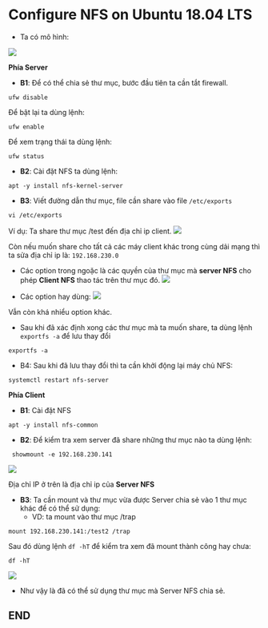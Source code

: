 # Configure NFS on Ubuntu 18.04 LTS

- Ta có mô hình:

![](https://scontent.fhan5-5.fna.fbcdn.net/v/t1.15752-9/65550546_476633782883165_6427367723231084544_n.png?_nc_cat=101&_nc_oc=AQlGdmuNoNrUnKk5YvIdwqaxLXH4aKQRGMjpZa8Ff85kBcxQahjUoakPd10osDVrubQ&_nc_ht=scontent.fhan5-5.fna&oh=e474f423397a9987f9fc0e9c15f9bc9e&oe=5DB02E6A)

**Phía Server**
- **B1**: Để có thể chia sẻ thư mục, bước đầu tiên ta cần tắt firewall.
```
ufw disable
```

Để bật lại ta dùng lệnh:
```
ufw enable
```

Để xem trạng thái ta dùng lệnh:
```
ufw status
```
- **B2**: Cài đặt NFS ta dùng lệnh:
```
apt -y install nfs-kernel-server
```
- **B3**: Viết đường dẫn thư mục, file cần share vào file ``/etc/exports``
```
vi /etc/exports
```
Ví dụ: Ta share thư mục /test đến địa chỉ ip client. 
![](https://scontent.fhan5-3.fna.fbcdn.net/v/t1.15752-9/65569493_465170757627033_1423138637595279360_n.png?_nc_cat=111&_nc_oc=AQkF4-DniwG-L7QvLszKjsZ3d7y78ynpCmZnb1vzt0axqS-SkfAgkGoCswwZbmPvSQ4&_nc_ht=scontent.fhan5-3.fna&oh=fa3b056553a6b6c4e1b675d041bba550&oe=5DB3F5CC)

Còn nếu muốn share cho tất cả các máy client khác trong cùng dải mạng thì ta sửa địa chỉ ip là: ``192.168.230.0``

- Các option trong ngoặc là các quyền của thư mục mà **server NFS** cho phép **Client NFS** thao tác trên thư mục đó.
![](https://scontent.fhan5-2.fna.fbcdn.net/v/t1.15752-9/65672552_612250205934877_5729270520692604928_n.png?_nc_cat=110&_nc_oc=AQn4Wp4PkrYEf7NwI6DREFdzeYkzOHLDYBEPP0K2Ev0CLI8da0p3dIVTyJrv-YlsRfc&_nc_ht=scontent.fhan5-2.fna&oh=4092a15d5e3b78afea493827f75f7f9f&oe=5DBDB2F1)

- Các option hay dùng:
![](https://scontent.fhan5-3.fna.fbcdn.net/v/t1.15752-9/65671578_701868550266208_4139816537349423104_n.png?_nc_cat=106&_nc_oc=AQkL7uOv375NOm5T3etgG9jUdpfhCO2LvwA5GIY_SvrpSF9tzyHgG6yavOyWuPtyb6w&_nc_ht=scontent.fhan5-3.fna&oh=5da0e07cf3ecc8ecb54624e3c24e1d28&oe=5D7A9FA8)

Vẫn còn khá nhiểu option khác.

- Sau khi đã xác định xong các thư mục mà ta muốn share, ta dùng lệnh `` exportfs -a`` để lưu thay đổi 
```
exportfs -a
```

- B4: Sau khi đã lưu thay đổi thì ta cần khởi động lại máy chủ NFS:
```
systemctl restart nfs-server
```

**Phía Client**
- **B1**: Cài đặt NFS
```
apt -y install nfs-common
```

- **B2**: Để kiểm tra xem server đã share những thư mục nào ta dùng lệnh:
```
 showmount -e 192.168.230.141
```

![](https://scontent.fhan5-5.fna.fbcdn.net/v/t1.15752-9/65554876_382755689034094_4900267332061888512_n.png?_nc_cat=108&_nc_oc=AQnt3y2J_GlGy8wKbun3y_SDwCzREu47NHnM2svKUZZY2s6SBdIH8X8RVFTH2oMzyTQ&_nc_ht=scontent.fhan5-5.fna&oh=17b42a02a7cb6eff55b9a4c972828b64&oe=5D828109)

Địa chỉ IP ở trên là địa chỉ ip của **Server NFS**

- **B3**: Ta cần mount và thư mục vừa được Server chia sẻ vào 1 thư mục khác để có thể sử dụng:
  - VD: ta mount vào thư mục /trap
```
mount 192.168.230.141:/test2 /trap
```
Sau đó dùng lệnh ``df -hT`` để kiểm tra xem đã mount thành công hay chưa:
```
df -hT
```
![](https://scontent.fhan5-4.fna.fbcdn.net/v/t1.15752-9/65454801_508824939685445_658591036787916800_n.png?_nc_cat=104&_nc_oc=AQn1C3i7RDsPbDVXjWgC1KybHg69dG4zd_mMlUp0AlMESiDq5di4ccmVaSb151iNPrk&_nc_ht=scontent.fhan5-4.fna&oh=76c421657d781ef346bc079e110c964c&oe=5DAE5AE0)

- Như vậy là đã có thể sử dụng thư mục mà Server NFS chia sẻ.

## END